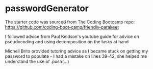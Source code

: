 # passwordGenerator

The starter code was sourced from 
The Coding Bootcamp repo: https://github.com/coding-boot-camp/friendly-parakeet

I followed advice from Paul Keldson's youtube guide for advice on pseudocoding and using decomposition on the tasks at hand

Michell Brito provided tutoring advice as I became stuck on getting my password to populate - I had a mistake on lines 39-42, she helped me
understand the use of .push(...)